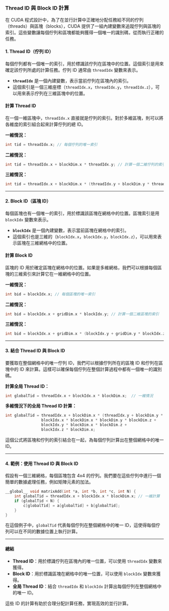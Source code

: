 ### Thread ID 與 Block ID 計算

在 CUDA 程式設計中，為了在並行計算中正確地分配任務給不同的佇列（threads）與區塊（blocks），CUDA 提供了一組內建變數來追蹤佇列與區塊的索引。這些變數讓每個佇列和區塊都能夠獲得一個唯一的識別碼，從而執行正確的任務。

#### **1. Thread ID（佇列 ID）**

每個佇列都有一個唯一的索引，用於標識該佇列在區塊中的位置。這個索引是用來確定該佇列所處的計算任務。佇列 ID 通常由 `threadIdx` 變數來表示。

- **`threadIdx`** 是一個內建變數，表示當前佇列在區塊內的索引。
- 這個索引是一個三維座標（`threadIdx.x`，`threadIdx.y`，`threadIdx.z`），可以用來表示佇列在三維區塊中的位置。

#### **計算 Thread ID**

在一個一維區塊中，`threadIdx.x` 直接就是佇列的索引。對於多維區塊，則可以將各維度的索引組合起來計算佇列的總 ID。

**一維情況：**

```cpp
int tid = threadIdx.x; // 每個佇列的唯一索引
```

**二維情況：**

```cpp
int tid = threadIdx.x + blockDim.x * threadIdx.y; // 計算一個二維佇列的索引
```

**三維情況：**

```cpp
int tid = threadIdx.x + blockDim.x * (threadIdx.y + blockDim.y * threadIdx.z); // 計算三維佇列的索引
```

---

#### **2. Block ID（區塊 ID）**

每個區塊也有一個唯一的索引，用於標識該區塊在網格中的位置。區塊索引是用 `blockIdx` 變數來表示。

- **`blockIdx`** 是一個內建變數，表示當前區塊在網格中的索引。
- 這個索引也是三維的（`blockIdx.x`，`blockIdx.y`，`blockIdx.z`），可以用來表示區塊在三維網格中的位置。

#### **計算 Block ID**

區塊的 ID 用於確定區塊在網格中的位置。如果是多維網格，我們可以根據每個區塊的三維索引來計算它在一維網格中的位置。

**一維情況：**

```cpp
int bid = blockIdx.x; // 每個區塊的唯一索引
```

**二維情況：**

```cpp
int bid = blockIdx.x + gridDim.x * blockIdx.y; // 計算一個二維區塊的索引
```

**三維情況：**

```cpp
int bid = blockIdx.x + gridDim.x * (blockIdx.y + gridDim.y * blockIdx.z); // 計算三維區塊的索引
```

---

#### **3. 結合 Thread ID 與 Block ID**

要獲取在整個網格中的唯一佇列 ID，我們可以根據佇列所在的區塊 ID 和佇列在區塊中的 ID 來計算。這樣可以確保每個佇列在整個計算過程中都有一個唯一的識別碼。

**計算全局 Thread ID：**

```cpp
int globalTid = threadIdx.x + blockIdx.x * blockDim.x;  // 一維情況
```

**多維情況下的全局 Thread ID 計算：**

```cpp
int globalTid = threadIdx.x + blockDim.x * (threadIdx.y + blockDim.y * threadIdx.z) +
                blockIdx.x * blockDim.x * blockDim.y * blockDim.z +
                blockIdx.y * blockDim.x * blockDim.z + 
                blockIdx.z * blockDim.x;
```

這個公式將區塊和佇列的索引結合在一起，為每個佇列計算出在整個網格中的唯一 ID。

---

#### **4. 範例：使用 Thread ID 與 Block ID**

假設有一個三維網格，每個區塊包含 4x4 的佇列。我們要在這些佇列中進行一個簡單的數據處理任務，例如矩陣元素的加法。

```cpp
__global__ void matrixAdd(int *a, int *b, int *c, int N) {
    int globalTid = threadIdx.x + blockIdx.x * blockDim.x; // 一維計算
    if (globalTid < N) {
        c[globalTid] = a[globalTid] + b[globalTid];
    }
}
```

在這個例子中，`globalTid` 代表每個佇列在整個網格中的唯一 ID，這使得每個佇列可以在不同的數據位置上執行計算。

---

#### **總結**

- **Thread ID**：用於標識佇列在區塊內的唯一位置，可以使用 `threadIdx` 變數來獲得。
- **Block ID**：用於標識區塊在網格中的唯一位置，可以使用 `blockIdx` 變數來獲得。
- **全局 Thread ID**：結合 `threadIdx` 和 `blockIdx` 計算出每個佇列在整個網格中的唯一 ID。

這些 ID 的計算有助於合理分配計算任務，實現高效的並行計算。